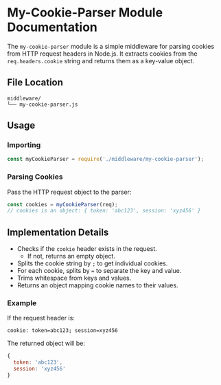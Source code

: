 # My-Cookie-Parser Module Documentation

The `my-cookie-parser` module is a simple middleware for parsing cookies from HTTP request headers in Node.js. It extracts cookies from the `req.headers.cookie` string and returns them as a key-value object.

## File Location

```
middleware/
└── my-cookie-parser.js
```

## Usage

### Importing

```javascript
const myCookieParser = require('./middleware/my-cookie-parser');
```

### Parsing Cookies

Pass the HTTP request object to the parser:

```javascript
const cookies = myCookieParser(req);
// cookies is an object: { token: 'abc123', session: 'xyz456' }
```

## Implementation Details

- Checks if the `cookie` header exists in the request.  
  - If not, returns an empty object.
- Splits the cookie string by `;` to get individual cookies.
- For each cookie, splits by `=` to separate the key and value.
- Trims whitespace from keys and values.
- Returns an object mapping cookie names to their values.

### Example

If the request header is:
```
cookie: token=abc123; session=xyz456
```
The returned object will be:
```javascript
{
  token: 'abc123',
  session: 'xyz456'
}
```